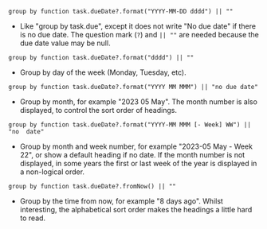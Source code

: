 <!-- placeholder to force blank line before included text -->


~~~text
group by function task.dueDate?.format("YYYY-MM-DD dddd") || ""
~~~

- Like "group by task.due", except it does not write "No due date" if there is no due date. The question mark (`?`) and `|| ""` are needed because the due date value may be null.


~~~text
group by function task.dueDate?.format("dddd") || ""
~~~

- Group by day of the week (Monday, Tuesday, etc).


~~~text
group by function task.dueDate?.format("YYYY MM MMM") || "no due date"
~~~

- Group by month, for example "2023 05 May". The month number is also displayed, to control the sort order of headings.


~~~text
group by function task.dueDate?.format("YYYY-MM MMM [- Week] WW") || "no  date"
~~~

- Group by month and week number, for example "2023-05 May - Week 22", or show a default heading if no date. If the month number is not displayed, in some years the first or last week of the year is displayed in a non-logical order.


~~~text
group by function task.dueDate?.fromNow() || ""
~~~

- Group by the time from now, for example "8 days ago". Whilst interesting, the alphabetical sort order makes the headings a little hard to read.



<!-- placeholder to force blank line after included text -->
